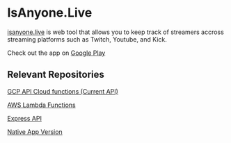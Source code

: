 # IsAnyone.Live

[isanyone.live](https://isanyone.live/) is web tool that allows you to keep track of streamers accross streaming platforms such as Twitch, Youtube, and Kick.

Check out the app on [Google Play](https://play.google.com/store/apps/details?id=com.who_is_live_app)

## Relevant Repositories

[GCP API Cloud functions (Current API)](https://github.com/captinturtle1/isanyonelive-gcp-api)

[AWS Lambda Functions](https://github.com/captinturtle1/isanyonelive-lambda)

[Express API](https://github.com/captinturtle1/who-is-live-api)


[Native App Version](https://github.com/captinturtle1/who_is_live_app)